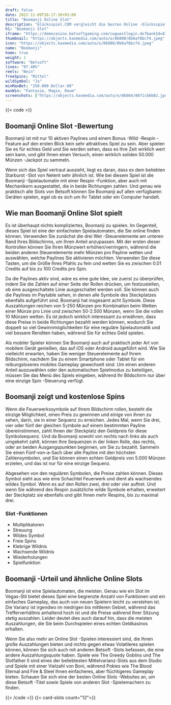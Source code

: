 ```yaml
---
draft: false
date: 2022-11-09T16:17:38+03:00
title: "Boomanji Online Slot"
description: "Glücksspiel.COM vergleicht die besten Online -Glücksspiel -Sites und -spiele der Kanada.  Unabhängige Produktbewertungen und exklusive Anmeldeangebote. Jetzt spielen!"
h1: "Boomanji Slot"
iframe: "https://democasino.betsoftgaming.com/cwguestlogin.do?bankId=675&gameId=323"
thumbnail: "https://objects.kaxmedia.com/auto/o/86800/0b6af8bcf4.jpeg"
icon: "https://objects.kaxmedia.com/auto/o/86800/0b6af8bcf4.jpeg"
name: "Boomanji"
home: true
weight: 1
software: "Betsoft"
lines: "97.40%"
reels: "Nein"
freeSpins: "Mittel"
wildSymbol: "Ja"
minMaxBet: "250.000 Dollar.00"
maxWin: "Fantasie, Magie, Raum"
screenshots: ["https://objects.kaxmedia.com/auto/o/86804/8071cb6b02.jpeg"]
---
```


{{< code >}}<h2>Boomanji Online Slot -Bewertung</h2><p> Boomanji ist mit nur 10 aktiven Paylines und einem Bonus -Wild -Respin -Feature auf den ersten Blick kein sehr attraktives Spiel zu sein. Aber spielen Sie es für echtes Geld und Sie werden sehen, dass es Ihre Zeit wirklich wert sein kann, und gibt Ihnen einen Versuch, einen wirklich soliden 50.000 Münzen -Jackpot zu sammeln.</p><p>Wenn sich das Spiel vertraut aussieht, liegt es daran, dass es dem beliebten Starburst -Slot von Netent sehr ähnlich ist. Wie bei diesem Spiel ist die Boomanji -Spielautomatin mit einer Respin -Funktion, aber auch mit Mechanikern ausgestattet, die in beide Richtungen zahlen. Und genau wie praktisch alle Slots von Betsoft können Sie Boomanji auf allen verfügbaren Geräten spielen, egal ob es sich um Ihr Tablet oder ein Computer handelt.</p><h2>Wie man Boomanji Online Slot spielt</h2><p>Es ist überhaupt nichts kompliziertes, Boomanji zu spielen. Im Gegenteil, dieses Spiel ist eine der einfachsten Spielautomaten, die Sie online finden können. Verwenden Sie zunächst die drei Wet -Steuerelemente am unteren Rand Ihres Bildschirms, um Ihren Anteil anzupassen. Mit der ersten dieser Kontrollen können Sie Ihren Münzwert erhöhen/verringern, während die beiden anderen Steuerelemente mehr Münzen pro Payline wetten und auswählen, welche Paylines Sie aktivieren möchten. Verwenden Sie diese Tasten, um die Größe Ihres Pfahls zu fein und wetten Sie es zwischen 0.01 Credits auf bis zu 100 Credits pro Spin.</p><p>Da die Paylines aktiv sind, wäre es eine gute Idee, sie zuerst zu überprüfen, indem Sie die Zahlen auf einer Seite der Rollen drücken, um festzustellen, ob eine ausgeschaltete Linie ausgeschaltet werden soll. Sie können auch die Paylines im Paytable sehen, in denen alle Symbole des Steckplatzes ebenfalls aufgeführt sind. Boomanji hat insgesamt acht Symbole. Diese Auszahlungen reichen von 5-250 Münzen pro Kombination beim Wetten einer Münze pro Linie und zwischen 50-2.500 Münzen, wenn Sie die vollen 10 Münzen wetten. Es ist jedoch wirklich interessant zu erwähnen, dass diese Preise in beide Richtungen bezahlt werden können, wodurch Sie doppelt so viel Gewinnmöglichkeiten für eine reguläre Spielautomatik und viel bessere Renditen haben, während Sie für echtes Geld spielen.</p><p>Als mobiler Spieler können Sie Boomanji auch auf praktisch jeder Art von mobilem Gerät genießen, das auf iOS oder Android ausgeführt wird. Wie Sie vielleicht erwarten, haben Sie weniger Steuerelemente auf Ihrem Bildschirm, nachdem Sie zu einem Smartphone oder Tablet für ein reibungsloseres mobiles Gameplay gewechselt sind. Um einen anderen Anteil auszuwählen oder den automatischen Spielmodus zu beteiligen, müssen Sie das Menü des Spiels eingeben, während Ihr Bildschirm nur über eine einzige Spin -Steuerung verfügt.</p><h2>Boomanji zeigt und kostenlose Spins</h2><p>Wenn die Feuerwerkssymbole auf Ihrem Bildschirm rollen, besteht die einzige Möglichkeit, einen Preis zu gewinnen und einige von ihnen zu sehen, darin, sie in einer Sequenz zu erreichen. Jedes Mal, wenn Sie drei, vier oder fünf der gleichen Symbole auf einem bestimmten Payline übereinstimmen, zahlt Ihnen der Steckplatz den Geldpreis für diese Symbolsequenz. Und da Boomanji sowohl von rechts nach links als auch umgekehrt zahlt, können Ihre Sequenzen in der linken Rolle, das rechts, oder an beiden Ausgangspunkten beginnen, um Sie zu bezahlt. Sammeln Sie einen Fünf-von-a-Sach über alle Payline mit den höchsten Zahlensymbolen, und Sie können einen echten Geldpreis von 5.000 Münzen erzielen, und das ist nur für eine einzige Sequenz.</p><p>Abgesehen von den regulären Symbolen, die Preise zahlen können. Dieses Symbol sieht aus wie eine Schachtel Feuerwerk und dient als wachsendes wildes Symbol. Wenn es auf den Rollen zwei, drei oder vier auftret. Und wenn Sie während des Respin zusätzliche wilde Symbole erhalten, erweitert der Steckplatz sie ebenfalls und gibt Ihnen mehr Respins, bis zu maximal drei.</p><h3>
Slot -Funktionen</h3><ul>
<li></span>
Multiplikatoren</li>
<li></span>
Streuung</li>
<li></span>
Wildes Symbol</li>
<li></span>
Freie Spins</li>
<li></span>
Klebrige Wildnis</li>
<li></span>
Wachsende Wildnis</li>
<li></span>
Wiederholungen</li>
<li></span>
Spielfunktion</li></ul><h2>Boomanji -Urteil und ähnliche Online Slots</h2><p>Boomanji ist eine Spielautomaten, die meisten. Genau wie ein Slot im Vegas-Stil bietet dieses Spiel eine begrenzte Anzahl von Funktionen und ein einfaches Gameplay, das auch von neuen Spielern leicht zu verstehen ist. Die Varianz ist irgendwo im niedrigen bis mittleren Gebiet, während das Trefferverhältnis anhaltend hoch ist und die Preise während Ihrer Sitzung stetig auszahlen. Leider deutet dies auch darauf hin, dass die meisten Auszahlungen, die Sie beim Durchspielen eines echten Geldkasinos erhalten.</p><p>Wenn Sie also mehr an Online Slot -Spielen interessiert sind, die Ihnen große Auszahlungen bieten und nichts gegen etwas Volatileres spielen können, können Sie sich auch mit anderen Betsoft -Slots befassen, die eine andere Auszahlungsquote haben. Spiele wie The Greedy Goblins und The Slotfather II sind eines der beliebtesten Mittelvarianz-Slots aus dem Studio und Spiele mit einer Vielzahl von Boni, während Pokies wie The Blood Eternal and Fire & Steel Ihnen einfacheres, aber flüchtigeres Gameplay bieten. Schauen Sie sich eine der besten Online Slots -Websites an, um diese Betsoft -Titel sowie Spiele von anderen Slot -Spielemachern zu finden.</p>{{< /code >}}
{{< card-slots count="12">}}